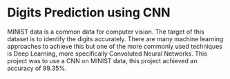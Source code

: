 # Digits Prediction using CNN

MINIST data is a common data for computer vision. The target of this dataset is to identify the digits accurately. There are many machine learning approaches to achieve this but one of the more commonly used techniques is Deep Learning, more specifically Convoluted Neural Networks. This project was to use a CNN on MINIST data, this project achieved an accuracy of 99.35%. 
